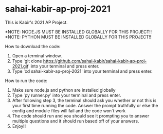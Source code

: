 # sahai-kabir-ap-proj-2021
This is Kabir's 2021 AP Project.

*NOTE: NODE.JS MUST BE INSTALLED GLOBALLY FOR THIS PROJECT!!
*NOTE: PYTHON MUST BE INSTALLED GLOBALLY FOR THIS PROJECT!!

How to download the code:

1. Open a terminal window.
2. Type 'git clone https://github.com/sahai-kabir/sahai-kabir-ap-proj-2021.git' into your terminal and press enter.
3. Type 'cd sahai-kabir-ap-proj-2021' into your terminal and press enter.

How to run the code:

1. Make sure node.js and python are installed globally
2. Type 'py runner.py' into your terminal and press enter.
3. After following step 3, the terminal should ask you whether or not this is your first time running the code. Answer the prompt truthfully or else the config and module files will fail and the code won't work
4. The code should run and you should see it prompting you to answer multiple questions and it should run based off of your answers. 
5. Enjoy!!
